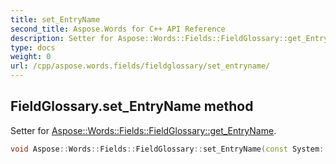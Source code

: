 ```yaml
---
title: set_EntryName
second_title: Aspose.Words for C++ API Reference
description: Setter for Aspose::Words::Fields::FieldGlossary::get_EntryName. 
type: docs
weight: 0
url: /cpp/aspose.words.fields/fieldglossary/set_entryname/
---
```

## FieldGlossary.set_EntryName method


Setter for [Aspose::Words::Fields::FieldGlossary::get_EntryName](./get_entryname/).

```cpp
void Aspose::Words::Fields::FieldGlossary::set_EntryName(const System::String &value)
```

